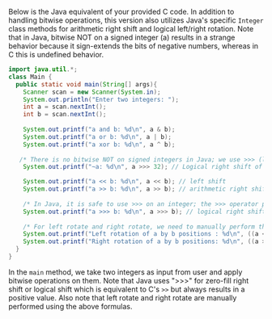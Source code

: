 Below is the Java equivalent of your provided C code. In addition to handling bitwise operations, this version also utilizes Java's specific `Integer` class methods for arithmetic right shift and logical left/right rotation. Note that in Java, bitwise NOT on a signed integer (a) results in a strange behavior because it sign-extends the bits of negative numbers, whereas in C this is undefined behavior.

```java
import java.util.*;
class Main {
  public static void main(String[] args){
    Scanner scan = new Scanner(System.in);
    System.out.println("Enter two integers: ");
    int a = scan.nextInt();
    int b = scan.nextInt();
    
    System.out.printf("a and b: %d\n", a & b);
    System.out.printf("a or b: %d\n", a | b);
    System.out.printf("a xor b: %d\n", a ^ b);
    
   /* There is no bitwise NOT on signed integers in Java; we use >>> (logical shift) instead */
    System.out.printf("~a: %d\n", a >>> 32); // Logical right shift of an integer

    System.out.printf("a << b: %d\n", a << b); // left shift
    System.out.printf("a >> b: %d\n", a >> b); // arithmetic right shift (logical, not always what you expect for negative numbers)
    
    /* In Java, it is safe to use >>> on an integer; the >>> operator performs zero-fill right shift */
    System.out.printf("a >>> b: %d\n", a >>> b); // logical right shift (always positive) 
  
    /* For left rotate and right rotate, we need to manually perform these operations */
    System.out.printf("Left rotation of a by b positions : %d\n", ((a << b) | (a >> 32 - b))); // Left Rotate
    System.out.printf("Right rotation of a by b positions: %d\n", ((a >> b) | (a << 32 - b))); // Right Rotate
  }  
}
```
In the `main` method, we take two integers as input from user and apply bitwise operations on them. Note that Java uses ">>>" for zero-fill right shift or logical shift which is equivalent to C's `>>` but always results in a positive value. Also note that left rotate and right rotate are manually performed using the above formulas.

